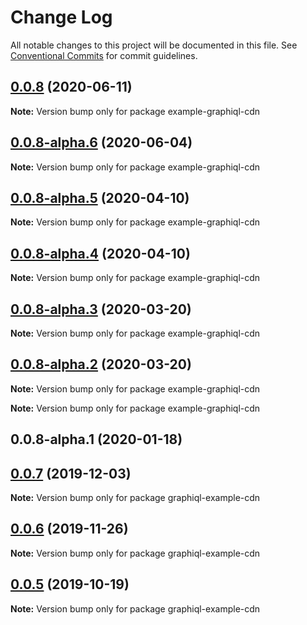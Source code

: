 # Change Log

All notable changes to this project will be documented in this file.
See [Conventional Commits](https://conventionalcommits.org) for commit guidelines.

## [0.0.8](https://github.com/graphql/graphiql/compare/example-graphiql-cdn@0.0.8-alpha.6...example-graphiql-cdn@0.0.8) (2020-06-11)

**Note:** Version bump only for package example-graphiql-cdn

## [0.0.8-alpha.6](https://github.com/graphql/graphiql/compare/example-graphiql-cdn@0.0.8-alpha.5...example-graphiql-cdn@0.0.8-alpha.6) (2020-06-04)

**Note:** Version bump only for package example-graphiql-cdn

## [0.0.8-alpha.5](https://github.com/graphql/graphiql/compare/example-graphiql-cdn@0.0.8-alpha.4...example-graphiql-cdn@0.0.8-alpha.5) (2020-04-10)

**Note:** Version bump only for package example-graphiql-cdn

## [0.0.8-alpha.4](https://github.com/graphql/graphiql/compare/example-graphiql-cdn@0.0.8-alpha.3...example-graphiql-cdn@0.0.8-alpha.4) (2020-04-10)

**Note:** Version bump only for package example-graphiql-cdn

## [0.0.8-alpha.3](https://github.com/graphql/graphiql/compare/example-graphiql-cdn@0.0.8-alpha.2...example-graphiql-cdn@0.0.8-alpha.3) (2020-03-20)

**Note:** Version bump only for package example-graphiql-cdn

## [0.0.8-alpha.2](https://github.com/graphql/graphiql/compare/example-graphiql-cdn@0.0.8-alpha.0...example-graphiql-cdn@0.0.8-alpha.2) (2020-03-20)

**Note:** Version bump only for package example-graphiql-cdn

**Note:** Version bump only for package example-graphiql-cdn

## 0.0.8-alpha.1 (2020-01-18)

## [0.0.7](https://github.com/graphql/graphiql/compare/graphiql-example-cdn@0.0.6...graphiql-example-cdn@0.0.7) (2019-12-03)

**Note:** Version bump only for package graphiql-example-cdn

## [0.0.6](https://github.com/graphql/graphiql/compare/graphiql-example-cdn@0.0.5...graphiql-example-cdn@0.0.6) (2019-11-26)

**Note:** Version bump only for package graphiql-example-cdn

## [0.0.5](https://github.com/graphql/graphiql/compare/graphiql-example-cdn@0.0.4...graphiql-example-cdn@0.0.5) (2019-10-19)

**Note:** Version bump only for package graphiql-example-cdn
